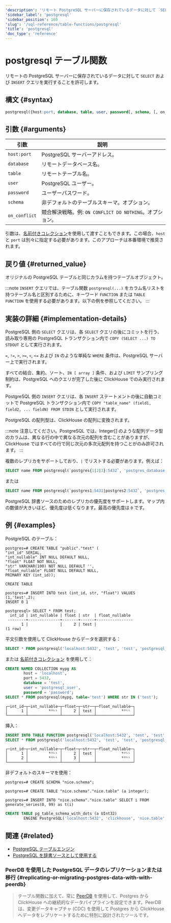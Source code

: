 ```yaml
---
'description': 'リモート PostgreSQL サーバーに保存されているデータに対して `SELECT` および `INSERT` クエリを実行できるようにします。'
'sidebar_label': 'postgresql'
'sidebar_position': 160
'slug': '/sql-reference/table-functions/postgresql'
'title': 'postgresql'
'doc_type': 'reference'
---
```



# postgresql テーブル関数

リモートの PostgreSQL サーバーに保存されているデータに対して `SELECT` および `INSERT` クエリを実行することを許可します。

## 構文 {#syntax}

```sql
postgresql({host:port, database, table, user, password[, schema, [, on_conflict]] | named_collection[, option=value [,..]]})
```

## 引数 {#arguments}

| 引数          | 説明                                                                     |
|---------------|---------------------------------------------------------------------------|
| `host:port`   | PostgreSQL サーバーアドレス。                                           |
| `database`    | リモートデータベース名。                                                |
| `table`       | リモートテーブル名。                                                   |
| `user`        | PostgreSQL ユーザー。                                                   |
| `password`    | ユーザーパスワード。                                                    |
| `schema`      | 非デフォルトのテーブルスキーマ。オプション。                            |
| `on_conflict` | 競合解決戦略。例: `ON CONFLICT DO NOTHING`。オプション。                 |

引数は、[名前付きコレクション](operations/named-collections.md)を使用して渡すこともできます。この場合、`host` と `port` は別々に指定する必要があります。このアプローチは本番環境で推奨されます。

## 戻り値 {#returned_value}

オリジナルの PostgreSQL テーブルと同じカラムを持つテーブルオブジェクト。

:::note
`INSERT` クエリでは、テーブル関数 `postgresql(...)` をカラム名リストを持つテーブル名と区別するために、キーワード `FUNCTION` または `TABLE FUNCTION` を使用する必要があります。以下の例を参照してください。
:::

## 実装の詳細 {#implementation-details}

PostgreSQL 側の `SELECT` クエリは、各 `SELECT` クエリの後にコミットを行う、読み取り専用の PostgreSQL トランザクション内で `COPY (SELECT ...) TO STDOUT` として実行されます。

`=`, `!=`, `>`, `>=`, `<`, `<=` および `IN` のような単純な `WHERE` 条件は、PostgreSQL サーバー上で実行されます。

すべての結合、集約、ソート、`IN [ array ]` 条件、および `LIMIT` サンプリング制約は、PostgreSQL へのクエリが完了した後に ClickHouse でのみ実行されます。

PostgreSQL 側の `INSERT` クエリは、各 `INSERT` ステートメントの後に自動コミットで PostgreSQL トランザクション内で `COPY "table_name" (field1, field2, ... fieldN) FROM STDIN` として実行されます。

PostgreSQL の配列型は、ClickHouse の配列に変換されます。

:::note
注意してください。PostgreSQL では、Integer[] のような配列データ型のカラムは、異なる行の中で異なる次元の配列を含むことがありますが、ClickHouse ではすべての行で同じ次元の多次元配列を持つことがのみ許可されます。
:::

複数のレプリカをサポートしており、`|` でリストする必要があります。例えば：

```sql
SELECT name FROM postgresql(`postgres{1|2|3}:5432`, 'postgres_database', 'postgres_table', 'user', 'password');
```

または

```sql
SELECT name FROM postgresql(`postgres1:5431|postgres2:5432`, 'postgres_database', 'postgres_table', 'user', 'password');
```

PostgreSQL 辞書ソースのためのレプリカの優先度をサポートします。マップ内の数値が大きいほど、優先度は低くなります。最高の優先度は `0` です。

## 例 {#examples}

PostgreSQL のテーブル：

```text
postgres=# CREATE TABLE "public"."test" (
"int_id" SERIAL,
"int_nullable" INT NULL DEFAULT NULL,
"float" FLOAT NOT NULL,
"str" VARCHAR(100) NOT NULL DEFAULT '',
"float_nullable" FLOAT NULL DEFAULT NULL,
PRIMARY KEY (int_id));

CREATE TABLE

postgres=# INSERT INTO test (int_id, str, "float") VALUES (1,'test',2);
INSERT 0 1

postgresql> SELECT * FROM test;
  int_id | int_nullable | float | str  | float_nullable
 --------+--------------+-------+------+----------------
       1 |              |     2 | test |
(1 row)
```

平文引数を使用して ClickHouse からデータを選択する：

```sql
SELECT * FROM postgresql('localhost:5432', 'test', 'test', 'postgresql_user', 'password') WHERE str IN ('test');
```

または [名前付きコレクション](operations/named-collections.md) を使用して：

```sql
CREATE NAMED COLLECTION mypg AS
        host = 'localhost',
        port = 5432,
        database = 'test',
        user = 'postgresql_user',
        password = 'password';
SELECT * FROM postgresql(mypg, table='test') WHERE str IN ('test');
```

```text
┌─int_id─┬─int_nullable─┬─float─┬─str──┬─float_nullable─┐
│      1 │         ᴺᵁᴸᴸ │     2 │ test │           ᴺᵁᴸᴸ │
└────────┴──────────────┴───────┴──────┴────────────────┘
```

挿入：

```sql
INSERT INTO TABLE FUNCTION postgresql('localhost:5432', 'test', 'test', 'postgrsql_user', 'password') (int_id, float) VALUES (2, 3);
SELECT * FROM postgresql('localhost:5432', 'test', 'test', 'postgresql_user', 'password');
```

```text
┌─int_id─┬─int_nullable─┬─float─┬─str──┬─float_nullable─┐
│      1 │         ᴺᵁᴸᴸ │     2 │ test │           ᴺᵁᴸᴸ │
│      2 │         ᴺᵁᴸᴸ │     3 │      │           ᴺᵁᴸᴸ │
└────────┴──────────────┴───────┴──────┴────────────────┘
```

非デフォルトのスキーマを使用：

```text
postgres=# CREATE SCHEMA "nice.schema";

postgres=# CREATE TABLE "nice.schema"."nice.table" (a integer);

postgres=# INSERT INTO "nice.schema"."nice.table" SELECT i FROM generate_series(0, 99) as t(i)
```

```sql
CREATE TABLE pg_table_schema_with_dots (a UInt32)
        ENGINE PostgreSQL('localhost:5432', 'clickhouse', 'nice.table', 'postgrsql_user', 'password', 'nice.schema');
```

## 関連 {#related}

- [PostgreSQL テーブルエンジン](../../engines/table-engines/integrations/postgresql.md)
- [PostgreSQL を辞書ソースとして使用する](/sql-reference/dictionaries#postgresql)

### PeerDB を使用した PostgreSQL データのレプリケーションまたは移行 {#replicating-or-migrating-postgres-data-with-with-peerdb}

> テーブル関数に加えて、常に [PeerDB](https://docs.peerdb.io/introduction) を使用して、Postgres から ClickHouse への継続的なデータパイプラインを設定できます。PeerDB は、変更データキャプチャ (CDC) を使用して Postgres から ClickHouse へデータをレプリケートするために特別に設計されたツールです。
